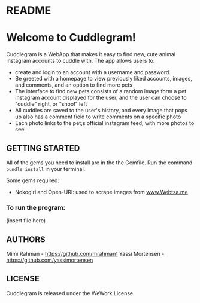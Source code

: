 # README

# Welcome to Cuddlegram!

Cuddlegram is a WebApp that makes it easy to find new, cute animal instagram accounts to cuddle with. The app allows users to:
  - create and login to an account with a username and password.
  - Be greeted with a homepage to view previously liked accounts, images, and comments, and an option to find more pets
  - The interface to find new pets consists of a random image form a pet instagram account displayed for the user, and the user can choose to "cuddle" right, or "shoo!" left
  - All cuddles are saved to the user's history, and every image that pops up also has a comment field to write comments on a specific photo
  - Each photo links to the pet;s official instagram feed, with more photos to see!


## GETTING STARTED ##

All of the gems you need to install are in the the Gemfile. Run the command `bundle install` in your terminal.

Some gems required:
  - Nokogiri and Open-URI: used to scrape images from www.Webtsa.me



### To run the program: ###
  (insert file here)


## AUTHORS ##

Mimi Rahman - https://github.com/mrahman1
Yassi Mortensen - https://github.com/yassimortensen


## LICENSE ##

Cuddlegram is released under the WeWork License.
